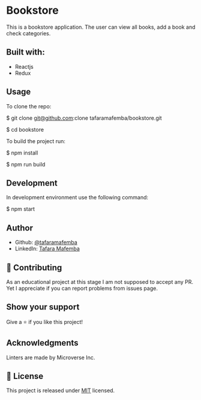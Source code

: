 # Bookstore
This is a bookstore application. The user can view all books, add a book and check categories.

## Built with:
 * Reactjs
 * Redux

## Usage
To clone the repo:

$ git clone git@github.com:clone tafaramafemba/bookstore.git

$ cd bookstore


To build the project run:

$ npm install

$ npm run build

## Development

In development environment use the following command:

$ npm start

## Author
* Github: [@tafaramafemba](https://github.com/tafaramafemba)
* LinkedIn: [Tafara Mafemba](https://www.linkedin.com/in/tafara-mafemba-4b82a0156/)

## 🤝 Contributing
As an educational project at this stage I am not supposed to accept any PR. Yet I appreciate if you can report problems from issues page.

## Show your support
Give a ⭐️ if you like this project!

## Acknowledgments
Linters are made by Microverse Inc.

## 📝 License
This project is released under [MIT](MIT) licensed.


